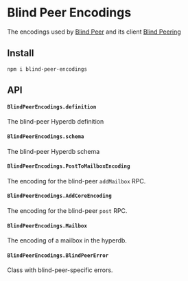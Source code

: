 # Blind Peer Encodings

The encodings used by [Blind Peer](https://github.com/holepunchto/blind-peer) and its client [Blind Peering](https://github.com/holepunchto/blind-peering)

## Install

```
npm i blind-peer-encodings
```

## API

#### `BlindPeerEncodings.definition`

The blind-peer Hyperdb definition

#### `BlindPeerEncodings.schema`

The blind-peer Hyperdb schema

#### `BlindPeerEncodings.PostToMailboxEncoding`

The encoding for the blind-peer `addMailbox` RPC.

#### `BlindPeerEncodings.AddCoreEncoding`

The encoding for the blind-peer `post` RPC.

#### `BlindPeerEncodings.Mailbox`

The encoding of a mailbox in the hyperdb.

#### `BlindPeerEncodings.BlindPeerError`

Class with blind-peer-specific errors.
